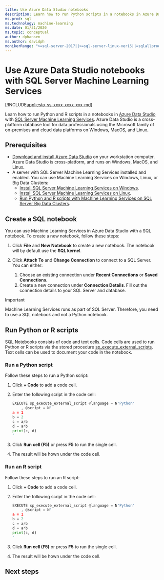 ```yaml
---
title: Use Azure Data Studio notebooks
description: Learn how to run Python scripts in a notebooks in Azure Data Studio with SQL Server Machine Learning Services.
ms.prod: sql
ms.technology: machine-learning
ms.date: 01/31/2020
ms.topic: conceptual
author: dphansen
ms.author: davidph
monikerRange: ">=sql-server-2017||>=sql-server-linux-ver15||=sqlallproducts-allversions"
---
```

# Use Azure Data Studio notebooks with SQL Server Machine Learning Services
[!INCLUDE[appliesto-ss-xxxx-xxxx-xxx-md](../../includes/appliesto-ss-xxxx-xxxx-xxx-md.md)]

Learn how to run Python and R scripts in a notebooks in [Azure Data Studio](https://docs.microsoft.com/sql/azure-data-studio/what-is) with [SQL Server Machine Learning Services](../what-s-new-in-sql-server-machine-learning-services.md). Azure Data Studio is a cross-platform database tool for data professionals using the Microsoft family of on-premises and cloud data platforms on Windows, MacOS, and Linux.

## Prerequisites

- [Download and install Azure Data Studio](https://docs.microsoft.com/sql/azure-data-studio/download-azure-data-studio) on your workstation computer. Azure Data Studio is cross-platform, and runs on Windows, MacOS, and Linux.
- A server with SQL Server Machine Learning Services installed and enabled. You can use Machine Learning Services on Windows, Linux, or Big Data Clusters:
    - [Install SQL Server Machine Learning Services on Windows](sql-machine-learning-services-windows-install.md).
    - [Install SQL Server Machine Learning Services on Linux](../../linux/sql-server-linux-setup-machine-learning.md).
    - [Run Python and R scripts with Machine Learning Services on SQL Server Big Data Clusters](../../big-data-cluster/machine-learning-services.md).

## Create a SQL notebook

You can use Machine Learning Services in Azure Data Studio with a SQL notebook. To create a new notebook, follow these steps:

1. Click **File** and **New Notebook** to create a new notebook. The notebook will by default use the **SQL kernel**.

1. Click **Attach To** and **Change Connection** to connect to a SQL Server. You can either:
    1. Choose an existing connection under **Recent Connections** or **Saved Connections**.
    1. Create a new connection under **Connection Details**. Fill out the connection details to your SQL Server and database.

> [!IMPORTANT]
> Machine Learning Services runs as part of SQL Server. Therefore, you need to use a SQL notebook and not a Python notebook.

## Run Python or R scripts

SQL Notebooks consists of code and text cells. Code cells are used to run Python or R scripts via the stored procedure [sp_execute_external_scripts](../../relational-databases/system-stored-procedures/sp-execute-external-script-transact-sql.md). Text cells can be used to document your code in the notebook.

### Run a Python script

Follow these steps to run a Python script:

1. Click **+ Code** to add a code cell.

1. Enter the following script in the code cell:

    ```python
    EXECUTE sp_execute_external_script @language = N'Python'
        , @script = N'
    a = 1
    b = 2
    c = a/b
    d = a*b
    print(c, d)
    '
    ```

1. Click **Run cell (F5)** or press **F5** to run the single cell.

1. The result will be hown under the code cell.


### Run an R script

Follow these steps to run an R script:

1. Click **+ Code** to add a code cell.

1. Enter the following script in the code cell:

    ```python
    EXECUTE sp_execute_external_script @language = N'Python'
        , @script = N'
    a = 1
    b = 2
    c = a/b
    d = a*b
    print(c, d)
    '
    ```

1. Click **Run cell (F5)** or press **F5** to run the single cell.

1. The result will be hown under the code cell.


## Next steps
